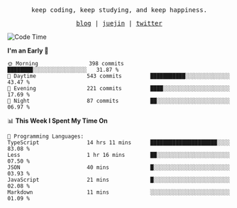 <p align="center">
  <samp>
    <span>keep coding, keep studying, and keep happiness.</span>
  </samp>
</p>

<p align="center">
  <samp>
    <a href="https://deweyou.me">blog</a>  |
    <a href="https://juejin.cn/user/4309700183594366">juejin</a> |
    <a href="https://twitter.com/ouduidui">twitter</a>
  </samp>
</p>

<!--START_SECTION:waka-->
![Code Time](http://img.shields.io/badge/Code%20Time-4%2C866%20hrs%2052%20mins-blue)

**I'm an Early 🐤** 

```text
🌞 Morning                398 commits         ████████░░░░░░░░░░░░░░░░░   31.87 % 
🌆 Daytime                543 commits         ███████████░░░░░░░░░░░░░░   43.47 % 
🌃 Evening                221 commits         ████░░░░░░░░░░░░░░░░░░░░░   17.69 % 
🌙 Night                  87 commits          ██░░░░░░░░░░░░░░░░░░░░░░░   06.97 % 
```


📊 **This Week I Spent My Time On** 

```text
💬 Programming Languages: 
TypeScript               14 hrs 11 mins      █████████████████████░░░░   83.08 % 
Less                     1 hr 16 mins        ██░░░░░░░░░░░░░░░░░░░░░░░   07.50 % 
JSON                     40 mins             █░░░░░░░░░░░░░░░░░░░░░░░░   03.93 % 
JavaScript               21 mins             █░░░░░░░░░░░░░░░░░░░░░░░░   02.08 % 
Markdown                 11 mins             ░░░░░░░░░░░░░░░░░░░░░░░░░   01.09 % 
```


<!--END_SECTION:waka-->
